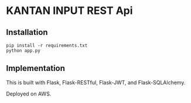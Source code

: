 # KANTAN INPUT REST Api

## Installation
```
pip install -r requirements.txt
python app.py
```

## Implementation
This is built with Flask, Flask-RESTful, Flask-JWT, and Flask-SQLAlchemy.

Deployed on AWS.